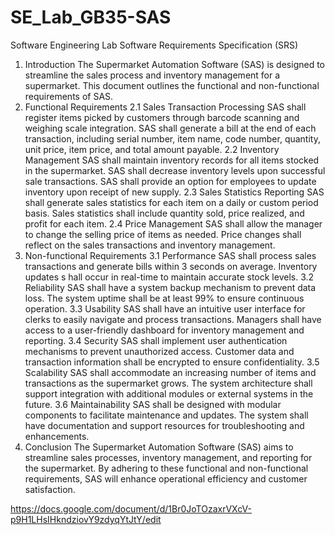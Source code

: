 # SE_Lab_GB35-SAS
Software Engineering Lab 
Software Requirements Specification (SRS)
1. Introduction
The Supermarket Automation Software (SAS) is designed to streamline the sales process and inventory management for a supermarket. This document outlines the functional and non-functional requirements of SAS.
2. Functional Requirements
2.1 Sales Transaction Processing
SAS shall register items picked by customers through barcode scanning and weighing scale integration.
SAS shall generate a bill at the end of each transaction, including serial number, item name, code number, quantity, unit price, item price, and total amount payable.
2.2 Inventory Management
SAS shall maintain inventory records for all items stocked in the supermarket.
SAS shall decrease inventory levels upon successful sale transactions.
SAS shall provide an option for employees to update inventory upon receipt of new supply.
2.3 Sales Statistics Reporting
SAS shall generate sales statistics for each item on a daily or custom period basis.
Sales statistics shall include quantity sold, price realized, and profit for each item.
2.4 Price Management
SAS shall allow the manager to change the selling price of items as needed.
Price changes shall reflect on the sales transactions and inventory management.
3. Non-functional Requirements
3.1 Performance
SAS shall process sales transactions and generate bills within 3 seconds on average.
Inventory updates s
hall occur in real-time to maintain accurate stock levels.
3.2 Reliability
SAS shall have a system backup mechanism to prevent data loss.
The system uptime shall be at least 99% to ensure continuous operation.
3.3 Usability
SAS shall have an intuitive user interface for clerks to easily navigate and process transactions.
Managers shall have access to a user-friendly dashboard for inventory management and reporting.
3.4 Security
SAS shall implement user authentication mechanisms to prevent unauthorized access.
Customer data and transaction information shall be encrypted to ensure confidentiality.
3.5 Scalability
SAS shall accommodate an increasing number of items and transactions as the supermarket grows.
The system architecture shall support integration with additional modules or external systems in the future.
3.6 Maintainability
SAS shall be designed with modular components to facilitate maintenance and updates.
The system shall have documentation and support resources for troubleshooting and enhancements.
4. Conclusion
The Supermarket Automation Software (SAS) aims to streamline sales processes, inventory management, and reporting for the supermarket. By adhering to these functional and non-functional requirements, SAS will enhance operational efficiency and customer satisfaction.


https://docs.google.com/document/d/1Br0JoTOzaxrVXcV-p9H1LHsIHkndziovY9zdyqYtJtY/edit 
